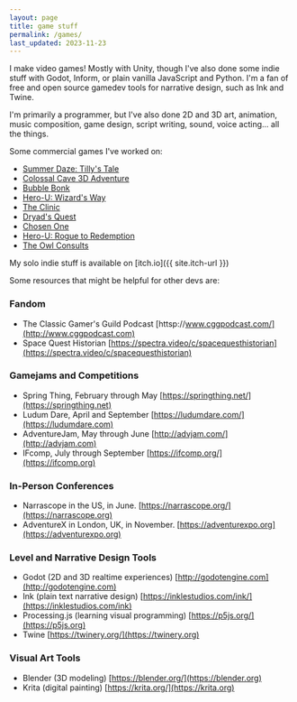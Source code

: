```yaml
---
layout: page
title: game stuff
permalink: /games/
last_updated: 2023-11-23
---
```


I make video games! Mostly with Unity, though I've also done some indie stuff with Godot, Inform, or plain vanilla JavaScript and Python. I'm a fan of free and open source gamedev tools for narrative design, such as Ink and Twine.

I'm primarily a programmer, but I've also done 2D and 3D art, animation, music composition, game design, script writing, sound, voice acting... all the things.

Some commercial games I've worked on:

* [Summer Daze: Tilly's Tale](https://summerdazegame.com)
* [Colossal Cave 3D Adventure](https://www.colossalcave3d.com/)
* [Bubble Bonk](http://bubblebonk.com)
* [Hero-U: Wizard's Way](https://cidney.itch.io/wizards-way-prototype)
* [The Clinic](https://cidney.itch.io/the-clinic)
* [Dryad's Quest](https://cidney.itch.io/dryads-quest)
* [Chosen One](https://cidney.itch.io/chosen-one)
* [Hero-U: Rogue to Redemption](http://hero-u.com)
* [The Owl Consults](https://ifdb.org/viewgame?id=32u49mceyst7p8ey)

My solo indie stuff is available on [itch.io]({{ site.itch-url }})

Some resources that might be helpful for other devs are:

### Fandom
+ The Classic Gamer's Guild Podcast [httsp://www.cggpodcast.com/](http://www.cggpodcast.com)
+ Space Quest Historian [https://spectra.video/c/spacequesthistorian](https://spectra.video/c/spacequesthistorian)

### Gamejams and Competitions
+ Spring Thing, February through May [https://springthing.net/](https://springthing.net)
+ Ludum Dare, April and September [https://ludumdare.com/](https://ludumdare.com)
+ AdventureJam, May through June [http://advjam.com/](http://advjam.com)
+ IFcomp, July through September [https://ifcomp.org/](https://ifcomp.org)

### In-Person Conferences
+ Narrascope in the US, in June. [https://narrascope.org/](https://narrascope.org)
+ AdventureX in London, UK, in November. [https://adventurexpo.org](https://adventurexpo.org)

### Level and Narrative Design Tools
+ Godot (2D and 3D realtime experiences) [http://godotengine.com](http://godotengine.com)
+ Ink (plain text narrative design) [https://inklestudios.com/ink/](https://inklestudios.com/ink)
+ Processing.js (learning visual programming) [https://p5js.org/](https://p5js.org)
+ Twine [https://twinery.org/](https://twinery.org)

### Visual Art Tools
+ Blender (3D modeling) [https://blender.org/](https://blender.org)
+ Krita (digital painting) [https://krita.org/](https://krita.org)
